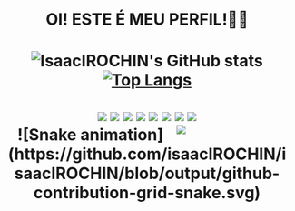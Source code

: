 
 <h1 align="center"> OI! ESTE É MEU PERFIL!👋👋 <h1>

 
 <div align="center">
 
  ![IsaacIROCHIN's GitHub stats](https://github-readme-stats.vercel.app/api?username=isaacIROCHIN&show_icons=true&theme=radical)
  [![Top Langs](https://github-readme-stats.vercel.app/api/top-langs/?username=isaacIROCHIN&layout=compact&theme=radical)](https://github.com/isaacIROCHIN/github-readme-stats)
  
 </div>
 
 <div align="center">
  <img hight="70" width="70" src="https://cdn.jsdelivr.net/gh/devicons/devicon/icons/csharp/csharp-original.svg" />
  <img hight="70" width="70" src="https://cdn.jsdelivr.net/gh/devicons/devicon/icons/css3/css3-original-wordmark.svg" />
  <img hight="70" width="70" src="https://cdn.jsdelivr.net/gh/devicons/devicon/icons/html5/html5-original-wordmark.svg" />
  <img hight="70" width="70" src="https://cdn.jsdelivr.net/gh/devicons/devicon/icons/javascript/javascript-original.svg" />
  <img hight="70" width="70" src="https://cdn.jsdelivr.net/gh/devicons/devicon/icons/python/python-original.svg" />
  <img hight="70" width="70" src="https://cdn.jsdelivr.net/gh/devicons/devicon/icons/visualstudio/visualstudio-plain.svg" />
  <img hight="70" width="70" src="https://cdn.jsdelivr.net/gh/devicons/devicon/icons/vscode/vscode-original.svg" />
  <img hight="70" width="70" src="https://cdn.jsdelivr.net/gh/devicons/devicon/icons/blender/blender-original.svg" />
 </div>

<div>
  <img hight="200" width="200" align="right" src="https://user-images.githubusercontent.com/110568596/188228399-59b652b9-38ba-41f7-8db5-fc07a7482eb7.gif" />
</div>

<div align="center">
  ![Snake animation](https://github.com/isaacIROCHIN/isaacIROCHIN/blob/output/github-contribution-grid-snake.svg)
</div>

